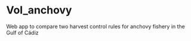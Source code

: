 # VoI_anchovy
Web app to compare two harvest control rules for anchovy fishery in the Gulf of Cádiz
